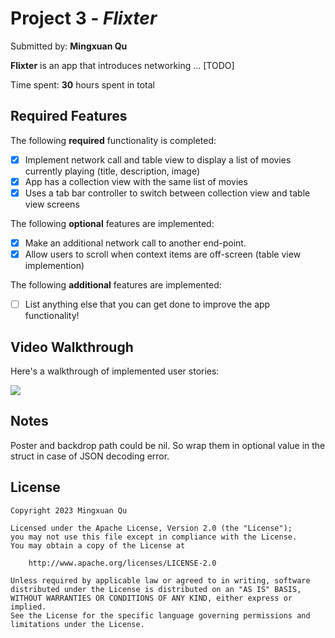 # Project 3 - *Flixter*

Submitted by: **Mingxuan Qu**

**Flixter** is an app that introduces networking ... [TODO] 

Time spent: **30** hours spent in total

## Required Features

The following **required** functionality is completed:

- [x] Implement network call and table view to display a list of movies currently playing (title, description, image)
- [x] App has a collection view with the same list of movies
- [x] Uses a tab bar controller to switch between collection view and table view screens
 
The following **optional** features are implemented:

- [x] Make an additional network call to another end-point.	
- [x] Allow users to scroll when context items are off-screen (table view implemention)

The following **additional** features are implemented:

- [ ] List anything else that you can get done to improve the app functionality!

## Video Walkthrough

Here's a walkthrough of implemented user stories:

![](https://media.giphy.com/media/v1.Y2lkPTc5MGI3NjExNDQwMzVkZmNjYzYxYTJkNDM5NzJhNjliOWY3MGE3Y2FiNGRkMjhhYiZjdD1n/7skQcObhLfCV4JdoS9/giphy.gif)


## Notes
Poster and backdrop path could be nil. So wrap them in optional value in the struct in case of JSON decoding error.

## License

    Copyright 2023 Mingxuan Qu

    Licensed under the Apache License, Version 2.0 (the "License");
    you may not use this file except in compliance with the License.
    You may obtain a copy of the License at

        http://www.apache.org/licenses/LICENSE-2.0

    Unless required by applicable law or agreed to in writing, software
    distributed under the License is distributed on an "AS IS" BASIS,
    WITHOUT WARRANTIES OR CONDITIONS OF ANY KIND, either express or implied.
    See the License for the specific language governing permissions and
    limitations under the License.
